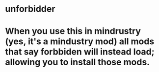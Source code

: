 # unforbidder
# When you use this in mindrustry (yes, it's a mindustry mod) all mods that say forbbiden will instead load; allowing you to install those mods.
